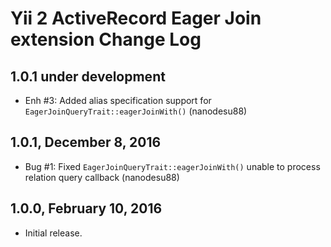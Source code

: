 Yii 2 ActiveRecord Eager Join extension Change Log
==================================================

1.0.1 under development
-----------------------

- Enh #3: Added alias specification support for `EagerJoinQueryTrait::eagerJoinWith()` (nanodesu88)


1.0.1, December 8, 2016
-----------------------

- Bug #1: Fixed `EagerJoinQueryTrait::eagerJoinWith()` unable to process relation query callback (nanodesu88)


1.0.0, February 10, 2016
------------------------

- Initial release.
